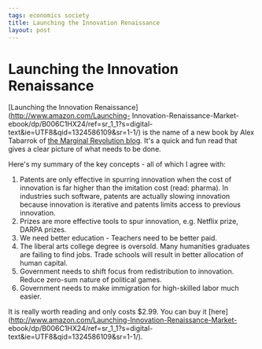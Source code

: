 ```yaml
--- 
tags: economics society
title: Launching the Innovation Renaissance
layout: post
---
```

# Launching the Innovation Renaissance

[Launching the Innovation Renaissance](http://www.amazon.com/Launching-
Innovation-Renaissance-Market-ebook/dp/B006C1HX24/ref=sr_1_1?s=digital-
text&ie=UTF8&qid=1324586109&sr=1-1/) is the name of a new book by Alex
Tabarrok of [the Marginal Revolution blog](http://marginalrevolution.com/).
It's a quick and fun read that gives a clear picture of what needs to be done.

Here's my summary of the key concepts - all of which I agree with:

1. Patents are only effective in spurring innovation when the cost of innovation is far higher than the imitation cost (read: pharma). In industries such software, patents are actually slowing innovation because innovation is iterative and patents limits access to previous innovation. 
2. Prizes are more effective tools to spur innovation, e.g. Netflix prize, DARPA prizes. 
3. We need better education - Teachers need to be better paid. 
4. The liberal arts college degree is oversold. Many humanities graduates are failing to find jobs. Trade schools will result in better allocation of human capital.
5. Government needs to shift focus from redistribution to innovation. Reduce zero-sum nature of political games. 
6. Government needs to make immigration for high-skilled labor much easier. 

It is really worth reading and only costs $2.99. You can buy it
[here](http://www.amazon.com/Launching-Innovation-Renaissance-Market-
ebook/dp/B006C1HX24/ref=sr_1_1?s=digital-text&ie=UTF8&qid=1324586109&sr=1-1/).

